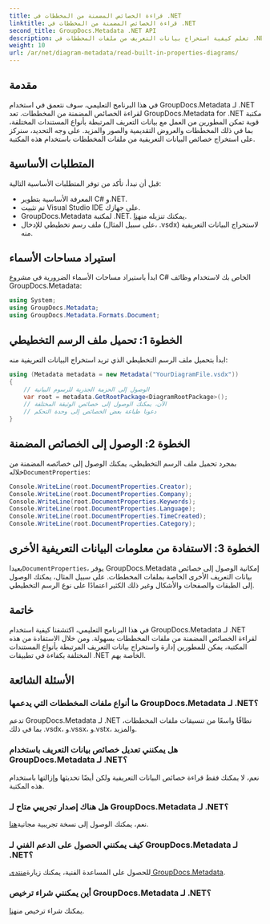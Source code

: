 ```yaml
---
title: قراءة الخصائص المضمنة من المخططات في .NET
linktitle: قراءة الخصائص المضمنة من المخططات في .NET
second_title: GroupDocs.Metadata .NET API
description: تعلم كيفية استخراج بيانات التعريف من ملفات المخططات في .NET باستخدام GroupDocs.Metadata. تعزيز إدارة الوثائق وتحليلها بكفاءة.
weight: 10
url: /ar/net/diagram-metadata/read-built-in-properties-diagrams/
---
```

## مقدمة
في هذا البرنامج التعليمي، سوف نتعمق في استخدام GroupDocs.Metadata لـ .NET لقراءة الخصائص المضمنة من المخططات. تعد GroupDocs.Metadata for .NET مكتبة قوية تمكن المطورين من العمل مع بيانات التعريف المرتبطة بأنواع المستندات المختلفة، بما في ذلك المخططات والعروض التقديمية والصور والمزيد. على وجه التحديد، سنركز على استخراج خصائص البيانات التعريفية من ملفات المخططات باستخدام هذه المكتبة.
## المتطلبات الأساسية
قبل أن نبدأ، تأكد من توفر المتطلبات الأساسية التالية:
- المعرفة الأساسية بتطوير C# و.NET.
- تم تثبيت Visual Studio IDE على جهازك.
-  GroupDocs.Metadata لمكتبة .NET. يمكنك تنزيله من[هنا](https://releases.groupdocs.com/metadata/net/).
- ملف رسم تخطيطي للإدخال (على سبيل المثال، .vsdx) لاستخراج البيانات التعريفية منه.

## استيراد مساحات الأسماء
ابدأ باستيراد مساحات الأسماء الضرورية في مشروع C# الخاص بك لاستخدام وظائف GroupDocs.Metadata:
```csharp
using System;
using GroupDocs.Metadata;
using GroupDocs.Metadata.Formats.Document;
```
## الخطوة 1: تحميل ملف الرسم التخطيطي
ابدأ بتحميل ملف الرسم التخطيطي الذي تريد استخراج البيانات التعريفية منه:
```csharp
using (Metadata metadata = new Metadata("YourDiagramFile.vsdx"))
{
    // الوصول إلى الحزمة الجذرية للرسوم البيانية
    var root = metadata.GetRootPackage<DiagramRootPackage>();
    // الآن، يمكنك الوصول إلى خصائص الوثيقة المختلفة
    // دعونا طباعة بعض الخصائص إلى وحدة التحكم
}
```
## الخطوة 2: الوصول إلى الخصائص المضمنة
 بمجرد تحميل ملف الرسم التخطيطي، يمكنك الوصول إلى خصائصه المضمنة من خلاله`DocumentProperties`:
```csharp
Console.WriteLine(root.DocumentProperties.Creator);
Console.WriteLine(root.DocumentProperties.Company);
Console.WriteLine(root.DocumentProperties.Keywords);
Console.WriteLine(root.DocumentProperties.Language);
Console.WriteLine(root.DocumentProperties.TimeCreated);
Console.WriteLine(root.DocumentProperties.Category);
```
## الخطوة 3: الاستفادة من معلومات البيانات التعريفية الأخرى
 بعيدا`DocumentProperties`، يوفر GroupDocs.Metadata إمكانية الوصول إلى خصائص بيانات التعريف الأخرى الخاصة بملفات المخططات. على سبيل المثال، يمكنك الوصول إلى الطبقات والصفحات والأشكال وغير ذلك الكثير اعتمادًا على نوع الرسم التخطيطي.

## خاتمة
في هذا البرنامج التعليمي، اكتشفنا كيفية استخدام GroupDocs.Metadata لـ .NET لقراءة الخصائص المضمنة من ملفات المخططات بسهولة. ومن خلال الاستفادة من هذه المكتبة، يمكن للمطورين إدارة واستخراج بيانات التعريف المرتبطة بأنواع المستندات المختلفة بكفاءة في تطبيقات .NET الخاصة بهم.

## الأسئلة الشائعة
### ما أنواع ملفات المخططات التي يدعمها GroupDocs.Metadata لـ .NET؟
تدعم GroupDocs.Metadata لـ .NET نطاقًا واسعًا من تنسيقات ملفات المخططات، بما في ذلك .vsdx، و.vssx، و.vstx، والمزيد.
### هل يمكنني تعديل خصائص بيانات التعريف باستخدام GroupDocs.Metadata لـ .NET؟
نعم، لا يمكنك فقط قراءة خصائص البيانات التعريفية ولكن أيضًا تحديثها وإزالتها باستخدام هذه المكتبة.
### هل هناك إصدار تجريبي متاح لـ GroupDocs.Metadata لـ .NET؟
 نعم، يمكنك الوصول إلى نسخة تجريبية مجانية[هنا](https://releases.groupdocs.com/).
### كيف يمكنني الحصول على الدعم الفني لـ GroupDocs.Metadata لـ .NET؟
 للحصول على المساعدة الفنية، يمكنك زيارة[منتدى GroupDocs.Metadata](https://forum.groupdocs.com/c/metadata/14).
### أين يمكنني شراء ترخيص GroupDocs.Metadata لـ .NET؟
 يمكنك شراء ترخيص من[هنا](https://purchase.groupdocs.com/buy).